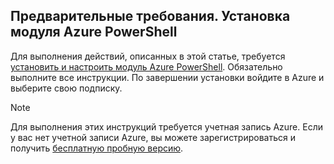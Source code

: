 ## <a name="prerequisite-install-the-azure-powershell-module"></a>Предварительные требования. Установка модуля Azure PowerShell

Для выполнения действий, описанных в этой статье, требуется [установить и настроить модуль Azure PowerShell](/powershell/azureps-cmdlets-docs). Обязательно выполните все инструкции. По завершении установки войдите в Azure и выберите свою подписку.

> [!NOTE]
> Для выполнения этих инструкций требуется учетная запись Azure. Если у вас нет учетной записи Azure, вы можете зарегистрироваться и получить [бесплатную пробную версию](../articles/active-directory/sign-up-organization.md).
